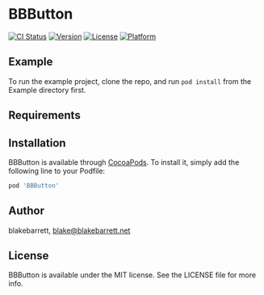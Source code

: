 # BBButton

[![CI Status](http://img.shields.io/travis/blakebarrett/BBButton.svg?style=flat)](https://travis-ci.org/blakebarrett/BBButton)
[![Version](https://img.shields.io/cocoapods/v/BBButton.svg?style=flat)](http://cocoapods.org/pods/BBButton)
[![License](https://img.shields.io/cocoapods/l/BBButton.svg?style=flat)](http://cocoapods.org/pods/BBButton)
[![Platform](https://img.shields.io/cocoapods/p/BBButton.svg?style=flat)](http://cocoapods.org/pods/BBButton)

## Example

To run the example project, clone the repo, and run `pod install` from the Example directory first.

## Requirements

## Installation

BBButton is available through [CocoaPods](http://cocoapods.org). To install
it, simply add the following line to your Podfile:

```ruby
pod 'BBButton'
```

## Author

blakebarrett, blake@blakebarrett.net

## License

BBButton is available under the MIT license. See the LICENSE file for more info.
